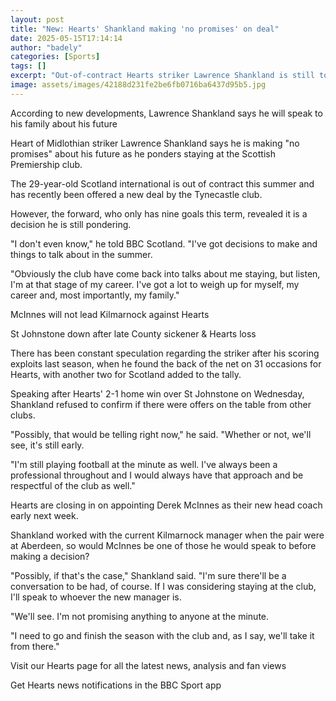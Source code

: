 ```yaml
---
layout: post
title: "New: Hearts' Shankland making 'no promises' on deal"
date: 2025-05-15T17:14:14
author: "badely"
categories: [Sports]
tags: []
excerpt: "Out-of-contract Hearts striker Lawrence Shankland is still to weigh up his options this summer."
image: assets/images/42188d231fe2be6fb0716ba6437d95b5.jpg
---
```


According to new developments, Lawrence Shankland says he will speak to his family about his future

Heart of Midlothian striker Lawrence Shankland says he is making "no promises" about his future as he ponders staying at the Scottish Premiership club.

The 29-year-old Scotland international is out of contract this summer and has recently been offered a new deal by the Tynecastle club.

However, the forward, who only has nine goals this term, revealed it is a decision he is still pondering.

"I don't even know," he told BBC Scotland. "I've got decisions to make and things to talk about in the summer.

"Obviously the club have come back into talks about me staying, but listen, I'm at that stage of my career. I've got a lot to weigh up for myself, my career and, most importantly, my family."

McInnes will not lead Kilmarnock against Hearts

St Johnstone down after late County sickener & Hearts loss 

There has been constant speculation regarding the striker after his scoring exploits last season, when he found the back of the net on 31 occasions for Hearts, with another two for Scotland added to the tally.

Speaking after Hearts' 2-1 home win over St Johnstone on Wednesday, Shankland refused to confirm if there were offers on the table from other clubs.

"Possibly, that would be telling right now," he said. "Whether or not, we'll see, it's still early.

"I'm still playing football at the minute as well. I've always been a professional throughout and I would always have that approach and be respectful of the club as well."

Hearts are closing in on appointing Derek McInnes as their new head coach early next week.

Shankland worked with the current Kilmarnock manager when the pair were at Aberdeen, so would McInnes be one of those he would speak to before making a decision?

"Possibly, if that's the case," Shankland said. "I'm sure there'll be a conversation to be had, of course. If I was considering staying at the club, I'll speak to whoever the new manager is.

"We'll see. I'm not promising anything to anyone at the minute.

"I need to go and finish the season with the club and, as I say, we'll take it from there."

Visit our Hearts page for all the latest news, analysis and fan views

Get Hearts news notifications in the BBC Sport app

